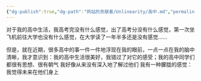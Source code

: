 ```yaml
---
{"dg-publish":true,"dg-path":"网站的贡献者/Unlinearity/高中.md","permalink":"/网站的贡献者/Unlinearity/高中/","dgPassFrontmatter":true,"noteIcon":"","created":"2024-05-21T15:20:28.808+08:00","updated":"2024-05-31T19:39:49.612+08:00"}
---
```


对于我的高中生活，我高考完没有什么感觉，出了高考分没有什么感觉，第一次坐飞机前往大学也没有什么感觉，在大学读了一年半多还是没有感觉......

但是，就在近期，很多高中的事一件一件地浮现在我的眼前，一点一点在我的脑中清晰，我才意识到：我的高中生活很美好，我错过了对它的感受；我的高中同学们都很有思想、很有朝气
我好像从来没有深入地了解过他们
我有一种朦胧的感觉：我觉得未来在他们身上


